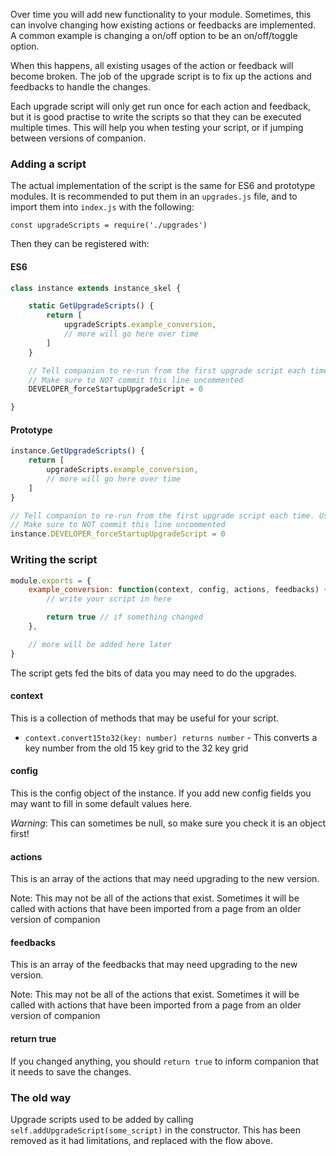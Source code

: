 Over time you will add new functionality to your module. Sometimes, this can involve changing how existing actions or feedbacks are implemented.  
A common example is changing a on/off option to be an on/off/toggle option.

When this happens, all existing usages of the action or feedback will become broken. The job of the upgrade script is to fix up the actions and feedbacks to handle the changes.

Each upgrade script will only get run once for each action and feedback, but it is good practise to write the scripts so that they can be executed multiple times. This will help you when testing your script, or if jumping between versions of companion.

### Adding a script

The actual implementation of the script is the same for ES6 and prototype modules. It is recommended to put them in an `upgrades.js` file, and to import them into `index.js` with the following:
```
const upgradeScripts = require('./upgrades')
```

Then they can be registered with:

#### ES6
```js
class instance extends instance_skel {

	static GetUpgradeScripts() {
		return [
			upgradeScripts.example_conversion,
			// more will go here over time
		]
	}

    // Tell companion to re-run from the first upgrade script each time. Use higher numbers to run from later points.
    // Make sure to NOT commit this line uncommented
    DEVELOPER_forceStartupUpgradeScript = 0

}
```

#### Prototype
```js
instance.GetUpgradeScripts() {
	return [
		upgradeScripts.example_conversion,
		// more will go here over time
	]
}

// Tell companion to re-run from the first upgrade script each time. Use higher numbers to run from later points.
// Make sure to NOT commit this line uncommented
instance.DEVELOPER_forceStartupUpgradeScript = 0
```

### Writing the script

```js
module.exports = {
	example_conversion: function(context, config, actions, feedbacks) {
		// write your script in here

		return true // if something changed
	},

	// more will be added here later
}

```

The script gets fed the bits of data you may need to do the upgrades.

#### context

This is a collection of methods that may be useful for your script.
* `context.convert15to32(key: number) returns number` - This converts a key number from the old 15 key grid to the 32 key grid

#### config
This is the config object of the instance. If you add new config fields you may want to fill in some default values here.

*Warning*: This can sometimes be null, so make sure you check it is an object first!

#### actions
This is an array of the actions that may need upgrading to the new version. 

Note: This may not be all of the actions that exist. Sometimes it will be called with actions that have been imported from a page from an older version of companion

#### feedbacks
This is an array of the feedbacks that may need upgrading to the new version. 

Note: This may not be all of the actions that exist. Sometimes it will be called with actions that have been imported from a page from an older version of companion

#### return true
If you changed anything, you should `return true` to inform companion that it needs to save the changes.

### The old way

Upgrade scripts used to be added by calling `self.addUpgradeScript(some_script)` in the constructor. This has been removed as it had limitations, and replaced with the flow above.